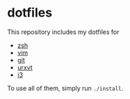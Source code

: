 # dotfiles

This repository includes my dotfiles for
* [zsh](.zshrc)
* [vim](.vimrc)
* [git](.gitconfig)
* [urxvt](.Xresources)
* [i3](i3/config)

To use all of them, simply run `./install`.
